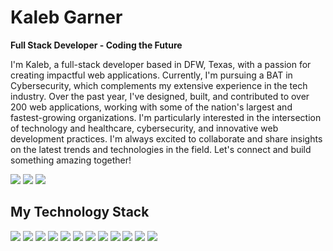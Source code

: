 # Kaleb Garner
**Full Stack Developer - Coding the Future**

I'm Kaleb, a full-stack developer based in DFW, Texas, with a passion for creating impactful web applications. Currently, I'm pursuing a BAT in Cybersecurity, which complements my extensive experience in the tech industry. Over the past year, I've designed, built, and contributed to over 200 web applications, working with some of the nation's largest and fastest-growing organizations. I'm particularly interested in the intersection of technology and healthcare, cybersecurity, and innovative web development practices. I'm always excited to collaborate and share insights on the latest trends and technologies in the field. Let's connect and build something amazing together!

<a href="https://kalebgarner.dev"><img src="https://img.shields.io/badge/website-000000?style=for-the-badge&logo=About.me&logoColor=white"/></a> <a href="mailto:kaleb.garner.15@gmail.com"><img src="https://img.shields.io/badge/Gmail-D14836?style=for-the-badge&logo=gmail&logoColor=white"/></a> <a href="https://www.linkedin.com/in/kalebgarner/"><img src="https://img.shields.io/badge/LinkedIn-0077B5?style=for-the-badge&logo=linkedin&logoColor=white"/></a> 

## My Technology Stack
<img src="https://img.shields.io/badge/Python-FFD43B?style=for-the-badge&logo=python&logoColor=blue"/> <img src="https://img.shields.io/badge/JavaScript-323330?style=for-the-badge&logo=javascript&logoColor=F7DF1E"/> <img src="https://img.shields.io/badge/HTML5-E34F26?style=for-the-badge&logo=html5&logoColor=white"/> <img src="https://img.shields.io/badge/CSS3-1572B6?style=for-the-badge&logo=css3&logoColor=white"/> <img src="https://img.shields.io/badge/Sass-CC6699?style=for-the-badge&logo=sass&logoColor=white"/> <img src="https://img.shields.io/badge/Django-092E20?style=for-the-badge&logo=django&logoColor=green"/> <img src="https://img.shields.io/badge/Flask-000000?style=for-the-badge&logo=flask&logoColor=white"/> <img src="https://img.shields.io/badge/next%20js-000000?style=for-the-badge&logo=nextdotjs&logoColor=white"/> <img src="https://img.shields.io/badge/Node%20js-339933?style=for-the-badge&logo=nodedotjs&logoColor=white"/> <img src="https://img.shields.io/badge/React-20232A?style=for-the-badge&logo=react&logoColor=61DAFB"/> <img src="https://img.shields.io/badge/MongoDB-4EA94B?style=for-the-badge&logo=mongodb&logoColor=white"/> <img src="https://img.shields.io/badge/PostgreSQL-316192?style=for-the-badge&logo=postgresql&logoColor=white"/>
